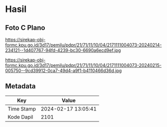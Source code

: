 # Hasil

## Foto C Plano

https://sirekap-obj-formc.kpu.go.id/3d17/pemilu/pdpr/21/71/11/10/04/2171111004073-20240214-234121--1d407767-94fd-4239-bc30-6690a6ecd9ef.jpg

https://sirekap-obj-formc.kpu.go.id/3d17/pemilu/pdpr/21/71/11/10/04/2171111004073-20240215-005750--9cd39912-0ca7-49d4-a9f1-b4110466d36d.jpg


## Metadata

| Key        | Value               |
| ---------- | ------------------- |
| Time Stamp | 2024-02-17 13:05:41 |
| Kode Dapil | 2101                |



